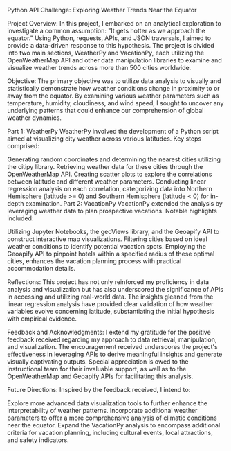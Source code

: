 Python API Challenge: Exploring Weather Trends Near the Equator

Project Overview:
In this project, I embarked on an analytical exploration to investigate a common assumption: "It gets hotter as we approach the equator." Using Python, requests, APIs, and JSON traversals, I aimed to provide a data-driven response to this hypothesis. The project is divided into two main sections, WeatherPy and VacationPy, each utilizing the OpenWeatherMap API and other data manipulation libraries to examine and visualize weather trends across more than 500 cities worldwide.

Objective:
The primary objective was to utilize data analysis to visually and statistically demonstrate how weather conditions change in proximity to or away from the equator. By examining various weather parameters such as temperature, humidity, cloudiness, and wind speed, I sought to uncover any underlying patterns that could enhance our comprehension of global weather dynamics.

Part 1: WeatherPy
WeatherPy involved the development of a Python script aimed at visualizing city weather across various latitudes. Key steps comprised:

Generating random coordinates and determining the nearest cities utilizing the citipy library.
Retrieving weather data for these cities through the OpenWeatherMap API.
Creating scatter plots to explore the correlations between latitude and different weather parameters.
Conducting linear regression analysis on each correlation, categorizing data into Northern Hemisphere (latitude >= 0) and Southern Hemisphere (latitude < 0) for in-depth examination.
Part 2: VacationPy
VacationPy extended the analysis by leveraging weather data to plan prospective vacations. Notable highlights included:

Utilizing Jupyter Notebooks, the geoViews library, and the Geoapify API to construct interactive map visualizations.
Filtering cities based on ideal weather conditions to identify potential vacation spots.
Employing the Geoapify API to pinpoint hotels within a specified radius of these optimal cities, enhances the vacation planning process with practical accommodation details.

Reflections:
This project has not only reinforced my proficiency in data analysis and visualization but has also underscored the significance of APIs in accessing and utilizing real-world data. The insights gleaned from the linear regression analysis have provided clear validation of how weather variables evolve concerning latitude, substantiating the initial hypothesis with empirical evidence.

Feedback and Acknowledgments:
I extend my gratitude for the positive feedback received regarding my approach to data retrieval, manipulation, and visualization. The encouragement received underscores the project's effectiveness in leveraging APIs to derive meaningful insights and generate visually captivating outputs. Special appreciation is owed to the instructional team for their invaluable support, as well as to the OpenWeatherMap and Geoapify APIs for facilitating this analysis.

Future Directions:
Inspired by the feedback received, I intend to:

Explore more advanced data visualization tools to further enhance the interpretability of weather patterns.
Incorporate additional weather parameters to offer a more comprehensive analysis of climatic conditions near the equator.
Expand the VacationPy analysis to encompass additional criteria for vacation planning, including cultural events, local attractions, and safety indicators.
